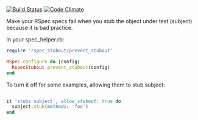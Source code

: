 [![Build Status](https://travis-ci.org/mmb/rspec_stubout.png)](https://travis-ci.org/mmb/rspec_stubout) [![Code Climate](https://codeclimate.com/github/mmb/rspec_stubout.png)](https://codeclimate.com/github/mmb/rspec_stubout)

Make your RSpec specs fail when you stub the object under test (subject) because it is bad practice.

In your spec_helper.rb:

```ruby
require 'rspec_stubout/prevent_stubout'

RSpec.configure do |config|
  RspecStubout.prevent_stubout(config)
end
```

To turn it off for some examples, allowing them to stub subject:

```ruby

it 'stubs subject', allow_stubout: true do
  subject.stub(method1: 'foo')
end
```
